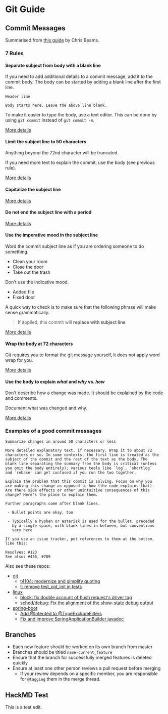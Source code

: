# Git Guide

## Commit Messages

Summarised from [this guide](https://chris.beams.io/posts/git-commit/) by Chris Beams.

### 7 Rules

#### Separate subject from body with a blank line

If you need to add additional details to a commit message, add it to the commit body.
The body can be started by adding a blank line after the first line.

    Header line

    Body starts here. Leave the above line blank.

To make it easier to type the body, use a text editor.
This can be done by using `git commit` instead of `git commit -m`.

[More details][separate]

#### Limit the subject line to 50 characters

Anything beyond the 72nd character will be truncated.

If you need more text to explain the commit, use the body (see previous rule).

[More details][limit-50]

#### Capitalize the subject line

[More details][capitalize]

#### Do not end the subject line with a period

[More details][end]

#### Use the imperative mood in the subject line

Word the commit subject line as if you are ordering someone to do something.

  - Clean your room
  - Close the door
  - Take out the trash

Don't use the indicative mood.

  - Added file
  - Fixed door

A quick way to check is to make sure that the following phrase will make sense grammatically.

> If applied, this commit will __replace with subject line__

[More details][imperative]

#### Wrap the body at 72 characters

Git requires you to format the git message yourself, it does not apply word wrap for you.

[More details][wrap-72]

#### Use the body to explain _what_ and _why_ vs. _how_

Don't describe how a change was made.
It should be explained by the code and comments.

Document what was changed and why.

[More details][why-not-how]

### Examples of a good commit messages

    Summarize changes in around 50 characters or less

    More detailed explanatory text, if necessary. Wrap it to about 72
    characters or so. In some contexts, the first line is treated as the
    subject of the commit and the rest of the text as the body. The
    blank line separating the summary from the body is critical (unless
    you omit the body entirely); various tools like `log`, `shortlog`
    and `rebase` can get confused if you run the two together.

    Explain the problem that this commit is solving. Focus on why you
    are making this change as opposed to how (the code explains that).
    Are there side effects or other unintuitive consequences of this
    change? Here's the place to explain them.

    Further paragraphs come after blank lines.

     - Bullet points are okay, too

     - Typically a hyphen or asterisk is used for the bullet, preceded
       by a single space, with blank lines in between, but conventions
       vary here

    If you use an issue tracker, put references to them at the bottom,
    like this:

    Resolves: #123
    See also: #456, #789

Also see these repos:
  - [git](https://github.com/git/git/commits/master)
    - [t4104: modernize and simplify quoting][289218d]
    - [t: remove test\_oid\_init in tests][e023ff0]
  - [linux](https://github.com/torvalds/linux/commits/master)
    - [block: fix double account of flush request's driver tag][c1e2b84]
    - [sched/debug: Fix the alignment of the show-state debug output][cc172ff]
  - [spring-boot](https://github.com/spring-projects/spring-boot/commits/master)
    - [Add @Interited to @TypeExcludeFilters][3271542]
    - [Fix and improve SpringApplicationBuilder javadoc][89a6f83]




[separate]: https://chris.beams.io/posts/git-commit/#separate
[limit-50]: https://chris.beams.io/posts/git-commit/#limit-50
[capitalize]: https://chris.beams.io/posts/git-commit/#capitalize
[end]: https://chris.beams.io/posts/git-commit/#end
[imperative]: https://chris.beams.io/posts/git-commit/#imperative
[wrap-72]: https://chris.beams.io/posts/git-commit/#wrap-72
[why-not-how]: https://chris.beams.io/posts/git-commit/#why-not-how

[289218d]: https://github.com/git/git/commit/289218de2b5cc17e88d7a04f46fc8302142da8d0
[e023ff0]: https://github.com/git/git/commit/e023ff0691ca207d421a0e75ea23c132ada9142a
[c1e2b84]: https://github.com/torvalds/linux/commit/c1e2b8422bf946c80e832cee22b3399634f87a2c
[cc172ff]: https://github.com/torvalds/linux/commit/cc172ff301d8079e941a6eb31758951a6d764084
[3271542]: https://github.com/spring-projects/spring-boot/commit/3271542d980fc5cb40965612eb183036dc135b0b
[89a6f83]: https://github.com/spring-projects/spring-boot/commit/89a6f83344dc0217cc658cdecfb2357e4c4a370d

## Branches
  * Each new feature should be worked on its own branch from master
  * Branches should be titled `name-current_feature`
  * Ensure that the branch for successfully merged features is deleted quickly
  * Ensure at least one other person reviews a pull request before merging
      * If your review depends on a specific member, you are responsible for `@tagging` them in the merge thread.


## HackMD Test

This is a test edit.